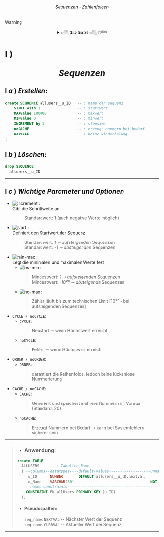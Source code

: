 ###### <div align="center"> Sequenzen - Zahlenfolgen </div>

> [!WARNING]
> <details>  
>  <summary align="center"> 👉🏼 𝕿𝔬𝖕 𝕾𝔢𝖈𝔯𝖊𝔱 👈🏼 🖱️<sup><sub color="red">click</sub></sup> </summary>  
>  
> ![sequenzen-erstellen](./img/seq_q01.png)
> ![nextval-currval](./img/seq_q02.png)
> ![cache-option](./img/seq_q03.png)
> ![nocycle-hit-end](./img/seq_q04.png) 
> ![workaround](./img/seq_q05.png)
> 
> </details>

<!-- SEQUENCES ERSTELLUNG -->

# **Ⅰ** ) <p align="center"> ***Sequenzen*** </p>

## **Ⅰ** ***a*** ) *Erstellen*:
    
  ```sql
  create SEQUENCE allusers__u_ID   -- : name der sequenz
      START with 1                 -- : startwert
      MAXvalue 100000              -- : maxwert
      MINvalue 0                   -- : minwert
      INCREMENT by 1               -- : stepsize           
      noCACHE                      -- : erzeugt nummern bei bedarf  
      noCYCLE                      -- : keine wiederholung
  ;
  ```
    
## **Ⅰ** ***b*** ) *Löschen*:
  ```sql
  drop SEQUENCE
    allusers__u_ID;
  ```

---
## **Ⅰ** ***c*** ) *Wichtige* ***Parameter*** *und* ***Optionen***
  - ![increment](https://img.shields.io/badge/INCREMENT_by-%23030) :  
     Gibt die Schrittweite an  
     > Standardwert: 1 (auch negative Werte möglich)  
  - ![start](https://img.shields.io/badge/START_with-%23050) :  
     Definiert den Startwert der Sequenz  
     > Standardwert:  *1 ⇾ aufsteigenden* Sequenzen    
     > Standardwert: *-1 ⇾ absteigenden* Sequenzen     
  - ![min-max](https://img.shields.io/badge/MINvalue-MAXvalue-%23fff?labelColor=%23005&color=%23500) :  
     Legt die minimalen und maximalen Werte fest  
    - ![no-min](https://img.shields.io/badge/noMINvalue-%23fff?labelColor=%23005&color=%23002) :  
       > Mindestwert: *1 ⇾ aufsteigenden* Sequenzen   
       > Mindestwert: *-10²⁶ ⇾ absteigende* Sequenzen
    - ![no-max](https://img.shields.io/badge/noMAXvalue-%23fff?labelColor=%23500&color=%23200) :  
       > Zähler läuft bis zum technischen Limit [10²⁷ - bei aufsteigenden Sequenzen]            
  - `CYCLE / noCYCLE`:  
    - `CYCLE`:  
       > Neustart ⇾ wenn Höchstwert erreicht   
    - `noCYCLE`:  
       > Fehler ⇾ wenn Höchstwert erreicht   
  - `ORDER / noORDER`:  
    - `ORDER`:  
       > garantiert die Reihenfolge, jedoch keine lückenlose Nummerierung   
  - `CACHE / noCACHE`:  
    - `CACHE`:  
       > Generiert und speichert mehrere Nummern im Voraus (Standard: 20)   
     - `noCACHE`:  
       > Erzeugt Nummern bei Bedarf ⇾ kann bei Systemfehlern sicherer sein   

---
> - ### Anwendung:
>
> ```sql
> create TABLE
>   ALLUSERS     -- : Tabellen-Name
>   ( --columns--datatypes----default-values-------------------unnamed-constraints
>      u_ID      NUMBER       DEFAULT allusers__u_ID.nextval,
>      u_Name    VARCHAR(30)                                   NOT NULL,
>     --named-constraints---------------------------------------------------------
>     CONSTRAINT PK_allUsers PRIMARY KEY (u_ID)
>   );
>   ```
>   
> - #### Pseudospalten:
>     `seq_name.NEXTVAL` -- Nächster Wert der Sequenz  
>     `seq_name.CURRVAL` -- Aktueller Wert der Sequenz

---
